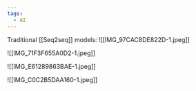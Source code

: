 ```yaml
---
tags:
  - AI
---
```



Traditional [[Seq2seq]] models:
![[IMG_97CAC8DE822D-1.jpeg]]


![[IMG_71F3F655A0D2-1.jpeg]]


![[IMG_E61289863BAE-1.jpeg]]


![[IMG_C0C2B5DAA160-1.jpeg]]


